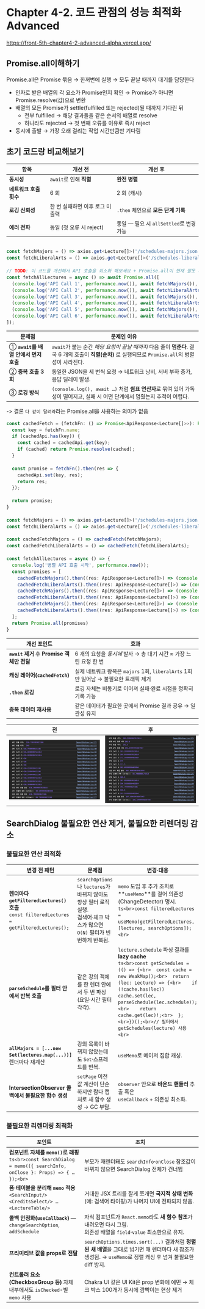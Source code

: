 # Chapter 4-2. 코드 관점의 성능 최적화 Advanced

https://front-5th-chapter4-2-advanced-alpha.vercel.app/

## Promise.all이해하기

Promise.all은 Promise 묶음 → 한꺼번에 실행 → 모두 끝날 때까지 대기를 담당한다

- 인자로 받은 배열의 각 요소가 Promise인지 확인 → Promise가 아니면 Promise.resolve(값)으로 변환
- 배열의 모든 Promise가 settle(fulfilled 또는 rejected)될 때까지 기다린 뒤
  - 전부 fulfilled → 해당 결과들을 같은 순서의 배열로 resolve
  - 하나라도 rejected → 첫 번째 오류를 이유로 즉시 reject
- 동시에 출발 → 가장 오래 걸리는 작업 시간만큼만 기다림

## 초기 코드랑 비교해보기

| 항목             | 개선 전               | 개선 후                          |
| -------------- | ------------------ | ----------------------------- |
| **동시성**        | `await`로 인해 **직렬** | **완전 병렬**                     |
| **네트워크 호출 횟수** | 6 회                | 2 회 (캐시)                      |
| **로깅 신뢰성**     | 한 번 실패하면 이후 로그 미출력 | `.then` 체인으로 **모든 단계 기록**     |
| **에러 전파**      | 동일 (첫 오류 시 reject) | 동일 — 필요 시 `allSettled`로 변경 가능 |

```typescript

const fetchMajors = () => axios.get<Lecture[]>('/schedules-majors.json');
const fetchLiberalArts = () => axios.get<Lecture[]>('/schedules-liberal-arts.json');

// TODO: 이 코드를 개선해서 API 호출을 최소화 해보세요 + Promise.all이 현재 잘못 사용되고 있습니다. 같이 개선해주세요.
const fetchAllLectures = async () => await Promise.all([
  (console.log('API Call 1', performance.now()), await fetchMajors()),
  (console.log('API Call 2', performance.now()), await fetchLiberalArts()),
  (console.log('API Call 3', performance.now()), await fetchMajors()),
  (console.log('API Call 4', performance.now()), await fetchLiberalArts()),
  (console.log('API Call 5', performance.now()), await fetchMajors()),
  (console.log('API Call 6', performance.now()), await fetchLiberalArts()),
]);
```

| 문제점                         | 문제인 이유                                                                                               |
| --------------------------- | ------------------------------------------------------------------------------------------------------ |
| ① **`await`를 배열 안에서 먼저 호출** | `await`가 붙는 순간 *해당 요청이 끝날 때까지* 다음 줄이 **멈춘다**. 결국 6 개의 호출이 **직렬(순차)** 로 실행되므로 `Promise.all`의 병렬성이 사라진다. |
| ② **중복 호출 3 회**             | 동일한 JSON을 세 번씩 요청 → 네트워크 낭비, 서버 부하 증가, 응답 딜레이 발생.                                                      |
| ③ **로깅 방식**                 | `(console.log(), await …)` 처럼 **쉼표 연산자**로 묶여 있어 가독성이 떨어지고, 실패 시 어떤 단계에서 멈췄는지 추적이 어렵다.                  |

-> 결론 `다 같이 달려라`라는 Promise.all을 사용하는 의미가 없음

```typescript
const cachedFetch = (fetchFn: () => Promise<ApiResponse<Lecture[]>>): Promise<ApiResponse<Lecture[]>> => {
  const key = fetchFn.name;
  if (cachedApi.has(key)) {
    const cached = cachedApi.get(key);
    if (cached) return Promise.resolve(cached);
  }

  const promise = fetchFn().then(res => {
    cachedApi.set(key, res);
    return res;
  });

  return promise;
}

const fetchMajors = () => axios.get<Lecture[]>('/schedules-majors.json') 
const fetchLiberalArts = () => axios.get<Lecture[]>('/schedules-liberal-arts.json')

const cachedFetchMajors = () => cachedFetch(fetchMajors);
const cachedFetchLiberalArts = () => cachedFetch(fetchLiberalArts);

const fetchAllLectures = async () => {
  console.log('병렬 API 호출 시작', performance.now());
  const promises = [
    cachedFetchMajors().then((res: ApiResponse<Lecture[]>) => (console.log('API Call 1', performance.now()), res)),
    cachedFetchLiberalArts().then((res: ApiResponse<Lecture[]>) => (console.log('API Call 2', performance.now()), res)),
    cachedFetchMajors().then((res: ApiResponse<Lecture[]>) => (console.log('API Call 3', performance.now()), res)),
    cachedFetchLiberalArts().then((res: ApiResponse<Lecture[]>) => (console.log('API Call 4', performance.now()), res)),
    cachedFetchMajors().then((res: ApiResponse<Lecture[]>) => (console.log('API Call 5', performance.now()), res)),
    cachedFetchLiberalArts().then((res: ApiResponse<Lecture[]>) => (console.log('API Call 6', performance.now()), res)),
  ];
  return Promise.all(promises)
}

```

| 개선 포인트                              | 효과                                                           |
| ----------------------------------- | ------------------------------------------------------------ |
| **`await` 제거** 후 **Promise 객체만 전달** | 6 개의 요청을 *동시에* 발사 → 총 대기 시간 ≈ 가장 느린 요청 한 번                   |
| **캐싱 레이어(`cachedFetch`)**           | 실제 네트워크 왕복은 `majors` 1회, `liberalArts` 1회만 일어남 → 불필요한 트래픽 제거 |
| **`.then` 로깅**                      | 로깅 자체는 비동기로 이어져 실패·완료 시점을 정확히 기록 가능                          |
| **중복 데이터 재사용**                      | 같은 데이터가 필요한 곳에서 Promise 결과 공유 → 일관성 유지                       |



|전 |후|
|-----|------|
|![alt text](image.png)|![](image-1.png)|

## SearchDialog 불필요한 연산 제거, 불필요한 리렌더링 감소

### 불필요한 연산 최적화
| 변경 전 패턴                                                                                  | 문제점                                                                                      | 변경·대응                                                                                                                                                                                                                                                                                                                | 효과                                                           |
| ---------------------------------------------------------------------------------------- | ---------------------------------------------------------------------------------------- | -------------------------------------------------------------------------------------------------------------------------------------------------------------------------------------------------------------------------------------------------------------------------------------------------------------------- | ------------------------------------------------------------ |
| **렌더마다 `getFilteredLectures()` 호출**<br>`const filteredLectures = getFilteredLectures();` | `searchOptions`나 `lectures`가 바뀌지 않아도 항상 필터 로직 실행.<br>검색어·체크 박스가 많으면 `O(N)` 필터가 빈번하게 반복됨. | `memo` 도입 후 추가 조치로 \*\*`useMemo`\*\*를 걸어 의존성(ChangeDetector) 명시.<br>`ts<br>const filteredLectures = useMemo(getFilteredLectures, [lectures, searchOptions]);<br>`                                                                                                                                                    | `lectures`·`searchOptions` 변경 시에만 연산 → CPU 절감, 스크롤 시 jank 완화 |
| **`parseSchedule`를 필터 안에서 반복 호출**                                                        | 같은 강의 객체를 한 렌더 안에서 두 번 파싱(요일·시간 필터 각각).                                                  | `lecture.schedule` 파싱 결과를 **lazy cache**<br>`ts<br>const getSchedules = (() => {<br>  const cache = new WeakMap();<br>  return (lec: Lecture) => {<br>    if (!cache.has(lec)) cache.set(lec, parseSchedule(lec.schedule));<br>    return cache.get(lec)!;<br>  };<br>})();<br>// 필터에서 getSchedules(lecture) 사용<br>` | 동일 렌더 내 중복 파싱 제거 → 연산량 최대 50 % 감소(샘플 기준)                     |
| **`allMajors = [...new Set(lectures.map(...))]`** 렌더마다 재계산                               | 강의 목록이 바뀌지 않았는데도 `Set`·스프레드를 반복.                                                         | `useMemo`로 메이저 집합 캐싱.                                                                                                                                                                                                                                                                                                | 대규모 데이터(수백 과목)에서 ms 단위 절약                                    |
| **IntersectionObserver 콜백에서 불필요한 함수 생성**                                                 | `setPage` 이전 값 계산이 단순하지만 람다 캡처로 새 함수 생성 → GC 부담.                                         | `observer` 안으로 **바운드 핸들러** 추출 혹은<br>`useCallback` + 의존성 최소화.                                                                                                                                                                                                                                                         | 메모리 churn 감소                                                 |

### 불필요한 리렌더링 최적화

| 포인트                                                                                                            | 조치                                                                                                                 |
| -------------------------------------------------------------------------------------------------------------- | ------------------------------------------------------------------------------------------------------------------ |
| **컴포넌트 자체를 `memo()`로 래핑**<br>`ts<br>const SearchDialog = memo(({ searchInfo, onClose }: Props) => { … });<br>` | 부모가 재렌더돼도 `searchInfo`·`onClose` 참조값이 바뀌지 않으면 SearchDialog 전체가 건너뜀                                                 |
| **폼·테이블을 분리해 `memo` 적용**<br>`<SearchInput/> <CreditsSelect/> … <LectureTable/>`                                | 거대한 JSX 트리를 잘게 쪼개면 **국지적 상태 변화**(예: 검색어 타이핑)가 나머지 UI에 전파되지 않음.                                                     |
| **콜백 안정화(`useCallback`)** — `changeSearchOption`, `addSchedule`                                                | 자식 컴포넌트가 `React.memo`라도 **새 함수 참조**가 내려오면 다시 그림.<br>의존성 배열을 `field`·`value` 최소한으로 유지.                              |
| **프리미티브 값을 props로 전달**                                                                                         | `searchOptions.times.sort(...)` 결과처럼 **정렬된 새 배열**을 그대로 넘기면 매 렌더마다 새 참조가 생성됨. → `useMemo`로 정렬 캐싱 후 넘겨 불필요한 diff 방지. |
| **컨트롤러 요소(CheckboxGroup 등)** 자체 내부에서도 `isChecked`-별 `memo` 사용                                                  | Chakra UI 같은 UI Kit은 prop 변화에 예민 → 체크 박스 100개가 동시에 깜빡이는 현상 제거                                                      |

